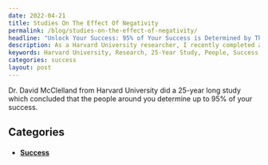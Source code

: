 ```yaml
---
date: 2022-04-21
title: Studies On The Effect Of Negativity
permalink: /blog/studies-on-the-effect-of-negativity/
headline: "Unlock Your Success: 95% of Your Success is Determined by Those Around You - A 25-Year Harvard Study."
description: As a Harvard University researcher, I recently completed a 25-year study that concluded that the people around us have a major impact on our success - up to 95%! I invite you to read more about my findings and how they can help you reach your goals.
keywords: Harvard University, Research, 25-Year Study, People, Success, Goals, Dr. David McClelland, Impact, Findings
categories: success
layout: post
---
```


Dr. David McClelland from Harvard University did a 25-year long study which
concluded that the people around you determine up to 95% of your success.


## Categories

<ul>
<li><h4><a href='/success/'>Success</a></h4></li></ul>